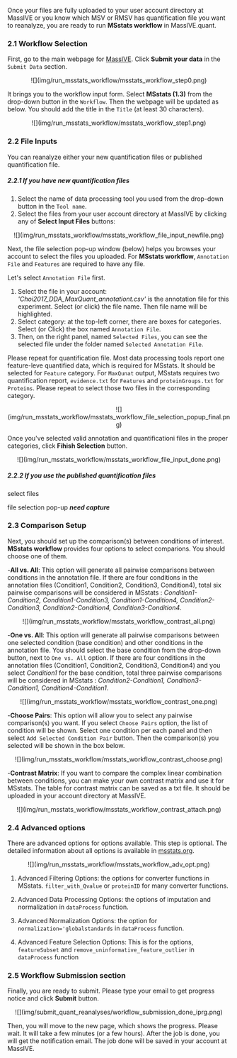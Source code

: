 
Once your files are fully uploaded to your user account directory at MassIVE or you know which MSV or RMSV has quantification file you want to reanalyze, you are ready to run **MSstats workflow** in MassIVE.quant.

### 2.1 Workflow Selection

First, go to the main webpage for [MassIVE](https://massive.ucsd.edu/ProteoSAFe/static/massive.jsp). Click **Submit your data** in the `Submit Data` section. 

<center>
![](img/run_msstats_workflow/msstats_workflow_step0.png)
</center>

It brings you to the workflow input form. Select **MSstats (1.3)** from the drop-down button in the `Workflow`. Then the webpage will be updated as below. You should add the title in the `Title` (at least 30 characters).

<center>
![](img/run_msstats_workflow/msstats_workflow_step1.png)
</center>


### 2.2 File Inputs

You can reanalyze either your new quantification files or published quantification file.

##### 2.2.1 If you have new quantification files
    
1. Select the name of data processing tool you used from the drop-down button in the `Tool name`.
2. Select the files from your user account directory at MassIVE by clicking any of **Select Input Files** buttons:

<center>
![](img/run_msstats_workflow/msstats_workflow_file_input_newfile.png)
</center>

Next, the file selection pop-up window (below) helps you browses your account to select the files you uploaded. For **MSstats workflow**, `Annotation File` and `Features` are required to have any file.

Let's select `Annotation File` first.

1. Select the file in your account: *'Choi2017_DDA_MaxQuant_annotationt.csv'* is the annotation file for this experiment. Select (or click) the file name. Then file name will be highlighted.
2. Select category: at the top-left corner, there are boxes for categories. Select (or Click) the box named `Annotation File`.
3. Then, on the right panel, named `Selected Files`, you can see the selected file under the folder named `Selected Annotation File`.

Please repeat for quantification file. Most data processing tools report one feature-leve quantified data, which is required for MSstats. It should be selected for `Feature` category. For `MaxQunat` output, MSstats requires two quantification report, `evidence.txt` for `Features` and `proteinGroups.txt` for `Proteins`. Please repeat to select those two files in the corresponding category.

<center>
![](img/run_msstats_workflow/msstats_workflow_file_selection_popup_final.png)
</center>

Once you've selected valid annotation and quantificationi files in the proper categories, click **Fihish Selection** button.

<center>
![](img/run_msstats_workflow/msstats_workflow_file_input_done.png)
</center>


##### 2.2.2 If you use the published quantification files


select files

file selection pop-up
**_need capture_**



### 2.3 Comparison Setup
Next, you should set up the comparison(s) between conditions of interest. **MSstats workflow** provides four options to select comparions. You should choose one of them.

-**All vs. All**: This option will generate all pairwise comparisons between conditions in the annotation file. If there are four conditions in the annotation files (Condition1, Condition2, Condition3, Condition4), total six pairwise comparisons will be considered in MSstats : _Condition1-Condition2, Condition1-Condition3, Condition1-Condition4, Condition2-Condition3, Condition2-Condition4, Condition3-Condition4_.

<center>
![](img/run_msstats_workflow/msstats_workflow_contrast_all.png)
</center>

-**One vs. All**: This option will generate all pairwise comparisons between one selected condition (base condition) and other conditions in the annotation file. You should select the base condition from the drop-down button, next to `One vs. All` option. If there are four conditions in the annotation files (Condition1, Condition2, Condition3, Condition4) and you select _Condition1_ for the base condition, total three pairwise comparisons will be considered in MSstats : _Condition2-Condition1, Condition3-Condition1, Condition4-Condition1_.

<center>
![](img/run_msstats_workflow/msstats_workflow_contrast_one.png)
</center>

-**Choose Pairs**: This option will allow you to select any pairwise comparison(s) you want. If you select `Choose Pairs` option, the list of condition will be shown. Select one condition per each panel and then select `Add Selected Condition Pair` button. Then the comparison(s) you selected will be shown in the box below.

<center>
![](img/run_msstats_workflow/msstats_workflow_contrast_choose.png)
</center>

-**Contrast Matrix**: If you want to compare the complex linear combination between conditions, you can make your own contrast matrix and use it for MSstats. The table for contrast matrix can be saved as a txt file. It should be uploaded in your account directory at MassIVE.

<center>
![](img/run_msstats_workflow/msstats_workflow_contrast_attach.png)
</center>


### 2.4 Advanced options

There are advanced options for options available. This step is optional. The detailed information about all options is available in [msstats.org](http://msstats.org/msstats-2/).

<center>
![](img/run_msstats_workflow/msstats_workflow_adv_opt.png)
</center>

1. Advanced Filtering Options: the options for converter functions in MSstats. `filter_with_Qvalue` or `proteinID` for many converter functions.

2. Advanced Data Processing Options: the options of imputation and normalization in `dataProcess` function.

3. Advanced Normalization Options: the option for `normalization='globalstandards` in `dataProcess` function.

4. Advanced Feature Selection Options: This is for the options, `featureSubset` and `remove_uninformative_feature_outlier` in `dataProcess` function


### 2.5 Workflow Submission section

Finally, you are ready to submit. Please type your email to get progress notice and click **Submit** button.

<center>
![](img/submit_quant_reanalyses/workflow_submission_done_iprg.png)
</center>


Then, you will move to the new page, which shows the progress. Please wait. It will take a few minutes (or a few hours). After the job is done, you will get the notification email. The job done will be saved in your account at MassIVE.


